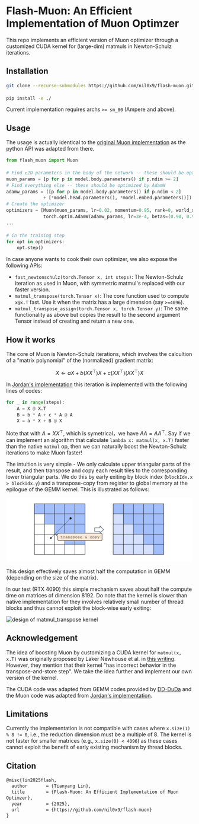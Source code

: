 # Flash-Muon: An Efficient Implementation of Muon Optimzer
This repo implements an efficient version of Muon optimizer through a customized CUDA kernel for (large-dim) matmuls in Newton-Schulz iterations.


## Installation

```sh
git clone --recurse-submodules https://github.com/nil0x9/flash-muon.git

pip install -e ./
```

Current implementation requires archs `>= sm_80` (Ampere and above).

## Usage

The usage is actually identical to the [original Muon implementation](https://github.com/KellerJordan/Muon/tree/master) as the python API was adapted from there.

```python
from flash_muon import Muon

# Find ≥2D parameters in the body of the network -- these should be optimized by Muon
muon_params = [p for p in model.body.parameters() if p.ndim >= 2]
# Find everything else -- these should be optimized by AdamW
adamw_params = ([p for p in model.body.parameters() if p.ndim < 2]
              + [*model.head.parameters(), *model.embed.parameters()])
# Create the optimizer
optimizers = [Muon(muon_params, lr=0.02, momentum=0.95, rank=0, world_size=1),
              torch.optim.AdamW(adamw_params, lr=3e-4, betas=(0.90, 0.95), weight_decay=0.01)]
...

# in the training step
for opt in optimizers:
    opt.step()
```

In case anyone wants to cook their own optimizer, we also expose the following APIs:

- `fast_newtonschulz(torch.Tensor x, int steps)`: The Newton-Schulz iteration as used in Muon, with symmetric matmul's replaced with our faster version.
- `matmul_transpose(torch.Tensor x)`: The core function used to compute `x@x.T` fast. Use it when the matrix has a large dimension (say `>=4096`).
- `matmul_transpose_assign(torch.Tensor x, torch.Tensor y)`: The same functionality as above but copies the result to the second argument Tensor instead of creating and return a new one.


## How it works

The core of Muon is  Newton-Schulz iterations, which involves the calcultion of a "matrix polynomial" of the (normalized) gradient matrix:

$$
X\leftarrow aX + b(XX^\top)X + c(XX^\top)(XX^\top)X
$$

In [Jordan's implementation](https://github.com/KellerJordan/Muon/tree/master) this iteration is implemented with the following lines of codes:

```python
for _ in range(steps):
    A = X @ X.T
    B = b * A + c * A @ A
    X = a * X + B @ X
```

Note that with $A=XX^\top$, which is symetrical，we have $AA = AA^\top$. Say if we can implement an algorithm that calculate `lambda x: matmul(x, x.T)` faster than the native `matmul` op, then we can naturally boost the Newton-Schulz iterations to make Muon faster!

The intuition is very simple - We only calculate upper triangular parts of the result, and then transpose and copy each result tiles to the corresponding lower triangular parts. We do this by early exiting by block index (`blockIdx.x > blockIdx.y`) and a transpose-copy from register to global memory at the epilogue of the GEMM kernel. This is illustrated as follows:

![design of matmul_transpose kernel](assets/matmul_transpose_kernel.png)

This design effectively saves almost half the computation in GEMM (depending on the size of the matrix).

In our test (RTX 4090) this simple mechanism saves about half the compute time on matrices of dimension 8192. Do note that the kernel is slower than native implementation for they involves relatively small number of thread blocks and thus cannot exploit the block-wise early exiting:

![design of matmul_transpose kernel](assets/benchmark.png)


## Acknowledgement

The idea of boosting Muon by customizing a CUDA kernel for `matmul(x, x.T)` was originally proposed by Laker Newhouse et al. in [this writing](https://www.lakernewhouse.com/assets/writing/faster-symmul-with-thunderkittens.pdf). However, they mention that their kernel "has incorrect behavior in the transpose-and-store step". We take the idea further and implement our own version of the kernel.

The CUDA code was adapted from GEMM codes provided by [DD-DuDa](https://github.com/DD-DuDa) and the Muon code was adapted from [Jordan's implementation](https://github.com/KellerJordan/Muon/tree/master).

## Limitations

Currently the implementation is not compatible with cases where `x.size(1) % 8 != 0`, i.e., the reduction dimension must be a multiple of 8. The kernel is not faster for smaller matrices (e.g., `x.size(0) < 4096`) as these cases cannot exploit the benefit of early existing mechanism by thread blocks. 


## Citation
```
@misc{lin2025flash,
  author       = {Tianyang Lin},
  title        = {Flash-Muon: An Efficient Implementation of Muon Optimzer},
  year         = {2025},
  url          = {https://github.com/nil0x9/flash-muon}
}
```
